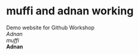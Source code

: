 #  muffi and adnan working
Demo website for Github Workshop<br>
*Adnan*<br>
_muffi_<br>
**Adnan**<br>
